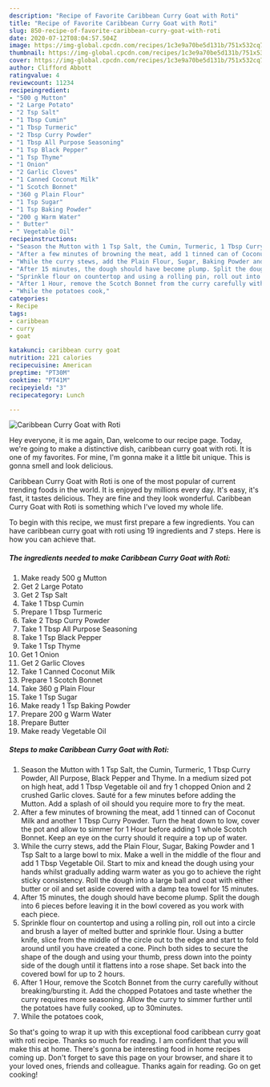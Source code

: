 ```yaml
---
description: "Recipe of Favorite Caribbean Curry Goat with Roti"
title: "Recipe of Favorite Caribbean Curry Goat with Roti"
slug: 850-recipe-of-favorite-caribbean-curry-goat-with-roti
date: 2020-07-12T08:04:57.504Z
image: https://img-global.cpcdn.com/recipes/1c3e9a70be5d131b/751x532cq70/caribbean-curry-goat-with-roti-recipe-main-photo.jpg
thumbnail: https://img-global.cpcdn.com/recipes/1c3e9a70be5d131b/751x532cq70/caribbean-curry-goat-with-roti-recipe-main-photo.jpg
cover: https://img-global.cpcdn.com/recipes/1c3e9a70be5d131b/751x532cq70/caribbean-curry-goat-with-roti-recipe-main-photo.jpg
author: Clifford Abbott
ratingvalue: 4
reviewcount: 11234
recipeingredient:
- "500 g Mutton"
- "2 Large Potato"
- "2 Tsp Salt"
- "1 Tbsp Cumin"
- "1 Tbsp Turmeric"
- "2 Tbsp Curry Powder"
- "1 Tbsp All Purpose Seasoning"
- "1 Tsp Black Pepper"
- "1 Tsp Thyme"
- "1 Onion"
- "2 Garlic Cloves"
- "1 Canned Coconut Milk"
- "1 Scotch Bonnet"
- "360 g Plain Flour"
- "1 Tsp Sugar"
- "1 Tsp Baking Powder"
- "200 g Warm Water"
- " Butter"
- " Vegetable Oil"
recipeinstructions:
- "Season the Mutton with 1 Tsp Salt, the Cumin, Turmeric, 1 Tbsp Curry Powder, All Purpose, Black Pepper and Thyme. In a medium sized pot on high heat, add 1 Tbsp Vegetable oil and fry 1 chopped Onion and 2 crushed Garlic cloves. Sauté for a few minutes before adding the Mutton. Add a splash of oil should you require more to fry the meat."
- "After a few minutes of browning the meat, add 1 tinned can of Coconut Milk and another 1 Tbsp Curry Powder. Turn the heat down to low, cover the pot and allow to simmer for 1 Hour before adding 1 whole Scotch Bonnet. Keep an eye on the curry should it require a top up of water."
- "While the curry stews, add the Plain Flour, Sugar, Baking Powder and 1 Tsp Salt to a large bowl to mix. Make a well in the middle of the flour and add 1 Tbsp Vegetable Oil. Start to mix and knead the dough using your hands whilst gradually adding warm water as you go to achieve the right sticky consistency. Roll the dough into a large ball and coat with either butter or oil and set aside covered with a damp tea towel for 15 minutes."
- "After 15 minutes, the dough should have become plump. Split the dough into 6 pieces before leaving it in the bowl covered as you work with each piece."
- "Sprinkle flour on countertop and using a rolling pin, roll out into a circle and brush a layer of melted butter and sprinkle flour. Using a butter knife, slice from the middle of the circle out to the edge and start to fold around until you have created a cone. Pinch both sides to secure the shape of the dough and using your thumb, press down into the pointy side of the dough until it flattens into a rose shape. Set back into the covered bowl for up to 2 hours."
- "After 1 Hour, remove the Scotch Bonnet from the curry carefully without breaking/bursting it. Add the chopped Potatoes and taste whether the curry requires more seasoning. Allow the curry to simmer further until the potatoes have fully cooked, up to 30minutes."
- "While the potatoes cook,"
categories:
- Recipe
tags:
- caribbean
- curry
- goat

katakunci: caribbean curry goat 
nutrition: 221 calories
recipecuisine: American
preptime: "PT30M"
cooktime: "PT41M"
recipeyield: "3"
recipecategory: Lunch

---
```



![Caribbean Curry Goat with Roti](https://img-global.cpcdn.com/recipes/1c3e9a70be5d131b/751x532cq70/caribbean-curry-goat-with-roti-recipe-main-photo.jpg)

Hey everyone, it is me again, Dan, welcome to our recipe page. Today, we're going to make a distinctive dish, caribbean curry goat with roti. It is one of my favorites. For mine, I'm gonna make it a little bit unique. This is gonna smell and look delicious.



Caribbean Curry Goat with Roti is one of the most popular of current trending foods in the world. It is enjoyed by millions every day. It's easy, it's fast, it tastes delicious. They are fine and they look wonderful. Caribbean Curry Goat with Roti is something which I've loved my whole life.


To begin with this recipe, we must first prepare a few ingredients. You can have caribbean curry goat with roti using 19 ingredients and 7 steps. Here is how you can achieve that.

<!--inarticleads1-->

##### The ingredients needed to make Caribbean Curry Goat with Roti:

1. Make ready 500 g Mutton
1. Get 2 Large Potato
1. Get 2 Tsp Salt
1. Take 1 Tbsp Cumin
1. Prepare 1 Tbsp Turmeric
1. Take 2 Tbsp Curry Powder
1. Take 1 Tbsp All Purpose Seasoning
1. Take 1 Tsp Black Pepper
1. Take 1 Tsp Thyme
1. Get 1 Onion
1. Get 2 Garlic Cloves
1. Take 1 Canned Coconut Milk
1. Prepare 1 Scotch Bonnet
1. Take 360 g Plain Flour
1. Take 1 Tsp Sugar
1. Make ready 1 Tsp Baking Powder
1. Prepare 200 g Warm Water
1. Prepare  Butter
1. Make ready  Vegetable Oil




<!--inarticleads2-->

##### Steps to make Caribbean Curry Goat with Roti:

1. Season the Mutton with 1 Tsp Salt, the Cumin, Turmeric, 1 Tbsp Curry Powder, All Purpose, Black Pepper and Thyme. In a medium sized pot on high heat, add 1 Tbsp Vegetable oil and fry 1 chopped Onion and 2 crushed Garlic cloves. Sauté for a few minutes before adding the Mutton. Add a splash of oil should you require more to fry the meat.
1. After a few minutes of browning the meat, add 1 tinned can of Coconut Milk and another 1 Tbsp Curry Powder. Turn the heat down to low, cover the pot and allow to simmer for 1 Hour before adding 1 whole Scotch Bonnet. Keep an eye on the curry should it require a top up of water.
1. While the curry stews, add the Plain Flour, Sugar, Baking Powder and 1 Tsp Salt to a large bowl to mix. Make a well in the middle of the flour and add 1 Tbsp Vegetable Oil. Start to mix and knead the dough using your hands whilst gradually adding warm water as you go to achieve the right sticky consistency. Roll the dough into a large ball and coat with either butter or oil and set aside covered with a damp tea towel for 15 minutes.
1. After 15 minutes, the dough should have become plump. Split the dough into 6 pieces before leaving it in the bowl covered as you work with each piece.
1. Sprinkle flour on countertop and using a rolling pin, roll out into a circle and brush a layer of melted butter and sprinkle flour. Using a butter knife, slice from the middle of the circle out to the edge and start to fold around until you have created a cone. Pinch both sides to secure the shape of the dough and using your thumb, press down into the pointy side of the dough until it flattens into a rose shape. Set back into the covered bowl for up to 2 hours.
1. After 1 Hour, remove the Scotch Bonnet from the curry carefully without breaking/bursting it. Add the chopped Potatoes and taste whether the curry requires more seasoning. Allow the curry to simmer further until the potatoes have fully cooked, up to 30minutes.
1. While the potatoes cook,




So that's going to wrap it up with this exceptional food caribbean curry goat with roti recipe. Thanks so much for reading. I am confident that you will make this at home. There's gonna be interesting food in home recipes coming up. Don't forget to save this page on your browser, and share it to your loved ones, friends and colleague. Thanks again for reading. Go on get cooking!
